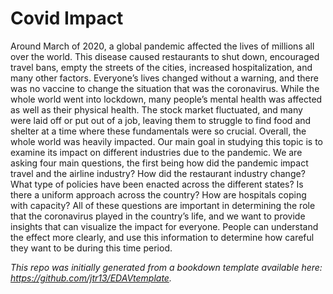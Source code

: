 # Covid Impact 

Around March of 2020, a global pandemic affected the lives of millions all over the world. This disease caused restaurants to shut down, encouraged travel bans, empty the streets of the cities, increased hospitalization, and many other factors. Everyone’s lives changed without a warning, and there was no vaccine to change the situation that was the coronavirus. While the whole world went into lockdown, many people’s mental health was affected as well as their physical health. The stock market fluctuated, and many were laid off or put out of a job, leaving them to struggle to find food and shelter at a time where these fundamentals were so crucial. Overall, the whole world was heavily impacted. Our main goal in studying this topic is to examine its impact on different industries due to the pandemic. We are asking four main questions, the first being how did the pandemic impact travel and the airline industry? How did the restaurant industry change? What type of policies have been enacted across the different states? Is there a uniform approach across the country? How are hospitals coping with capacity? All of these questions are important in determining the role that the coronavirus played in the country’s life, and we want to provide insights that can visualize the impact for everyone. People can understand the effect more clearly, and use this information to determine how careful they want to be during this time period.











*This repo was initially generated from a bookdown template available here: https://github.com/jtr13/EDAVtemplate.*	



